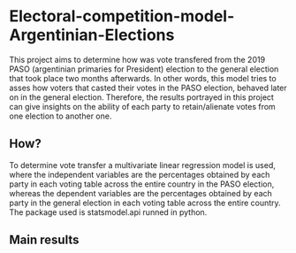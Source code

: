 # Electoral-competition-model-Argentinian-Elections

This project aims to determine how was vote transfered from the 2019 PASO (argentinian primaries for President) election to the general election that took place two months afterwards. In other words, this model tries to asses how voters that casted their votes in the PASO election, behaved later on in the general election. Therefore, the results portrayed in this project can give insights on the ability of each party to retain/alienate votes from one election to another one. 


## How?

To determine vote transfer a multivariate linear regression model is used, where the independent variables are the percentages obtained by each party in each voting table across the entire country in the PASO election, whereas the dependent variables are the percentages obtained by each party in the general election in each voting table across the entire country. 
The package used is statsmodel.api runned in python.



## Main results

